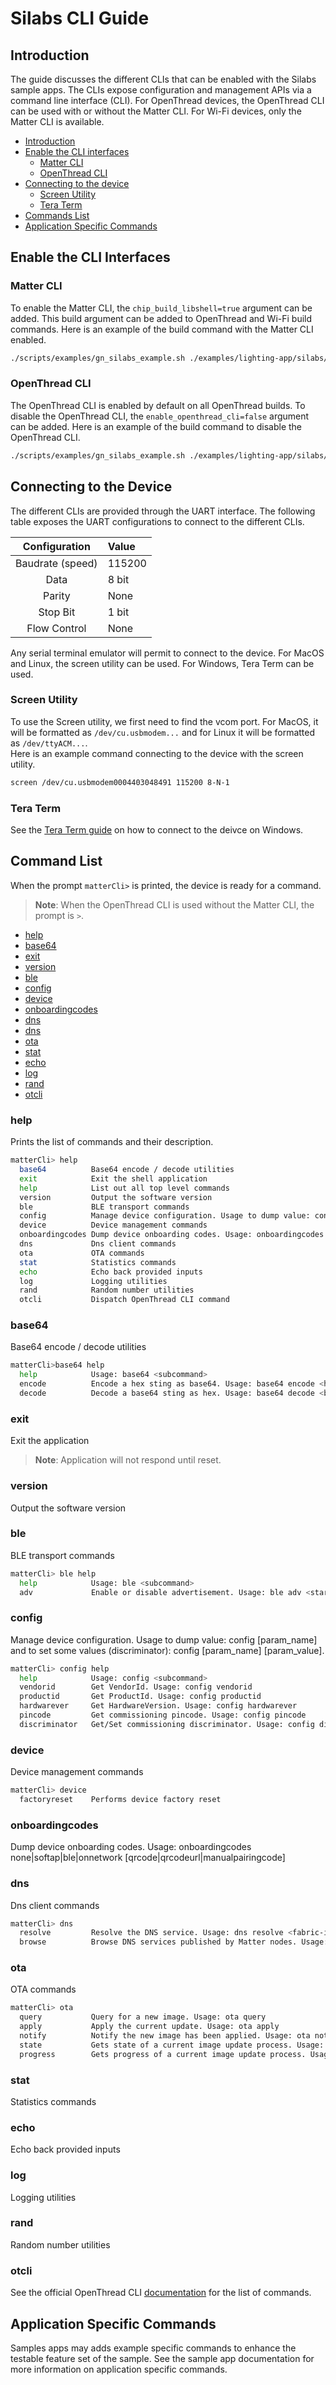 # Silabs CLI Guide

## Introduction
The guide discusses the different CLIs that can be enabled with the Silabs sample apps.
The CLIs expose configuration and management APIs via a command line interface (CLI).
For OpenThread devices, the OpenThread CLI can be used with or without the Matter CLI. For Wi-Fi devices, only the Matter CLI is available.

-   [Introduction](#introduction)
-   [Enable the CLI interfaces](#enable-the-cli-interfaces)
    -   [Matter CLI](#matter-cli)
    -   [OpenThread CLI](#openthread-cli)
-   [Connecting to the device](#connecting-to-the-device)
    -   [Screen Utility](#screen-utility)
    -   [Tera Term](#tera-term)
-   [Commands List](#commands-list)
-   [Application Specific Commands](#application-specific-commands)

## Enable the CLI Interfaces

### Matter CLI

To enable the Matter CLI, the `chip_build_libshell=true` argument can be added.
This build argument can be added to OpenThread and Wi-Fi build commands.
Here is an example of the build command with the Matter CLI enabled.
```sh
./scripts/examples/gn_silabs_example.sh ./examples/lighting-app/silabs/ ./out/lighting-app BRD4187C chip_build_libshell=true
```

### OpenThread CLI

The OpenThread CLI is enabled by default on all OpenThread builds. To disable the OpenThread CLI, the `enable_openthread_cli=false` argument can be added.
Here is an example of the build command to disable the OpenThread CLI.
```sh
./scripts/examples/gn_silabs_example.sh ./examples/lighting-app/silabs/ ./out/lighting-app BRD4187C enable_openthread_cli=false
```

## Connecting to the Device

The different CLIs are provided through the UART interface.
The following table exposes the UART configurations to connect to the different CLIs.

| Configuration | Value | 
| :----: | :---------- | 
| Baudrate (speed) | 115200 |
| Data  | 8 bit |
| Parity | None |
| Stop Bit | 1 bit |
| Flow Control | None |

Any serial terminal emulator will permit to connect to the device.
For MacOS and Linux, the screen utility can be used. For Windows, Tera Term can be used.

### Screen Utility

To use the Screen utility, we first need to find the vcom port. For MacOS, it will be formatted as `/dev/cu.usbmodem...` and for Linux it will be formatted as `/dev/ttyACM...`.<br/>
Here is an example command connecting to the device with the screen utility.
```sh
screen /dev/cu.usbmodem0004403048491 115200 8-N-1
```

### Tera Term

See the [Tera Term guide](https://siliconlabs.github.io/matter/latest/wifi/MATTER_SHELL.html) on how to connect to the deivce on Windows.

## Command List

When the prompt `matterCli>` is printed, the device is ready for a command.

> **Note**: When the OpenThread CLI is used without the Matter CLI, the prompt is `>`.

-   [help](#help)
-   [base64](#base64)
-   [exit](#exit)
-   [version](#version)
-   [ble](#ble)
-   [config](#config)
-   [device](#device)
-   [onboardingcodes](#onboardingcodes)
-   [dns](#dns)
-   [dns](#dns)
-   [ota](#ota)
-   [stat](#stat)
-   [echo](#echo)
-   [log](#log)
-   [rand](#rand)
-   [otcli](#otcli)

### help
Prints the list of commands and their description.
```bash
matterCli> help
  base64          Base64 encode / decode utilities
  exit            Exit the shell application
  help            List out all top level commands
  version         Output the software version
  ble             BLE transport commands
  config          Manage device configuration. Usage to dump value: config [param_name] and to set some values (discriminator): config [param_name] [param_value].
  device          Device management commands
  onboardingcodes Dump device onboarding codes. Usage: onboardingcodes none|softap|ble|onnetwork [qrcode|qrcodeurl|manualpairingcode]
  dns             Dns client commands
  ota             OTA commands
  stat            Statistics commands
  echo            Echo back provided inputs
  log             Logging utilities
  rand            Random number utilities
  otcli           Dispatch OpenThread CLI command
```

### base64
Base64 encode / decode utilities

```bash
matterCli>base64 help
  help            Usage: base64 <subcommand>
  encode          Encode a hex sting as base64. Usage: base64 encode <hex_string>
  decode          Decode a base64 sting as hex. Usage: base64 decode <base64_string>
```

### exit
Exit the application

> **Note**: Application will not respond until reset.

### version
Output the software version

### ble
BLE transport commands

```bash
matterCli> ble help
  help            Usage: ble <subcommand>
  adv             Enable or disable advertisement. Usage: ble adv <start|stop|state>
```

### config
Manage device configuration. Usage to dump value: config [param_name] and to set some values (discriminator): config [param_name] [param_value].

```bash
matterCli> config help
  help            Usage: config <subcommand>
  vendorid        Get VendorId. Usage: config vendorid
  productid       Get ProductId. Usage: config productid
  hardwarever     Get HardwareVersion. Usage: config hardwarever
  pincode         Get commissioning pincode. Usage: config pincode
  discriminator   Get/Set commissioning discriminator. Usage: config discriminator [value]
```

### device
Device management commands

```bash
matterCli> device
  factoryreset    Performs device factory reset
```

### onboardingcodes
Dump device onboarding codes. Usage: onboardingcodes none|softap|ble|onnetwork [qrcode|qrcodeurl|manualpairingcode]

### dns 
Dns client commands

```bash
matterCli> dns
  resolve         Resolve the DNS service. Usage: dns resolve <fabric-id> <node-id> (e.g. dns resolve 5544332211 1)
  browse          Browse DNS services published by Matter nodes. Usage: dns browse <commissionable|commissioner>
```

### ota
OTA commands

```bash
matterCli> ota
  query           Query for a new image. Usage: ota query
  apply           Apply the current update. Usage: ota apply
  notify          Notify the new image has been applied. Usage: ota notify <version>
  state           Gets state of a current image update process. Usage: ota state
  progress        Gets progress of a current image update process. Usage: ota progress
```

### stat
Statistics commands

### echo
Echo back provided inputs

### log
Logging utilities

### rand
Random number utilities

### otcli
See the official OpenThread CLI [documentation](https://github.com/openthread/openthread/blob/main/src/cli/README.md) for the list of commands.

## Application Specific Commands

Samples apps may adds example specific commands to enhance the testable feature set of the sample. See the sample app documentation for more information on application specific commands.